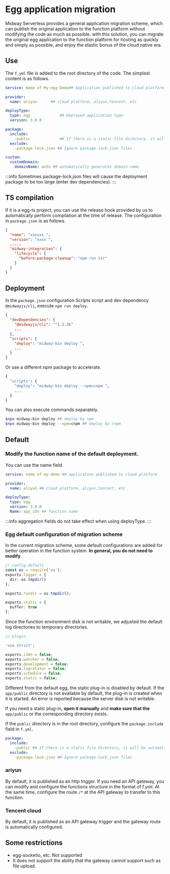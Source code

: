 # Egg application migration

Midway Serverless provides a general application migration scheme, which can publish the original application to the function platform without modifying the code as much as possible. with this solution, you can migrate the original egg application to the function platform for hosting as quickly and simply as possible, and enjoy the elastic bonus of the cloud native era.

## Use

The `f.yml` file is added to the root directory of the code. The simplest content is as follows.

```yaml
Service: Name of My-egg-Demo## Application published to cloud platform

provider:
  name: aliyun 		## cloud platform, aliyun,tencent, etc

deployType:
  type: egg 			## Deployed application type
  version: 3.0.0

package:
  include:
    -public 			## If there is a static file directory, it will be automatically copied here.
  exclude:
    -package-lock.json ## Ignore package-lock.json files

custom:
  customDomain:
    domainName: auto ## automatically generates domain name
```

:::info
Sometimes package-lock.json files will cause the deployment package to be too large (enter dev dependencies).
:::

## TS compilation

If it is a egg-ts project, you can use the release hook provided by us to automatically perform compilation at the time of release. The configuration in `package.json` is as follows.

```json
{
  "name": "xxxxxx ",
  "version": "xxxx ",
  .....
  "midway-integration": {
    "lifecycle": {
      "before:package:cleanup": "npm run tsc"
    }
  }
}
```



## Deployment

In the `package.json` configuration Scripts script and dev dependency `@midwayjs/cli`, execute `npm run deploy`.

```json
{
  "devDependencies": {
    "@midwayjs/cli": "^1.2.36"
    ...
  },
  "scripts": {
    "deploy": "midway-bin deploy ",
    ...
  }
}
```

Or use a different npm package to accelerate.

```bash
{
  "scripts": {
    "deploy": "midway-bin deploy --npm=cnpm ",
    ...
  }
}
```

You can also execute commands separately.

```bash
$npx midway-bin deploy ## deploy by npm
$npx midway-bin deploy --npm=cnpm ## deploy by cnpm
```



## Default

### Modify the function name of the default deployment.

You can use the name field.

```yaml
service: name of my-demo ## application published to cloud platform

provider:
  name: aliyun ## cloud platform, aliyun,tencent, etc

deployType:
  type: egg
  version: 3.0.0
  Name: app_idx ## function name
```

:::info
aggregation fields do not take effect when using deployType.
:::

### Egg default configuration of migration scheme

In the current migration scheme, some default configurations are added for better operation in the function system. **In general, you do not need to modify**.

```typescript
// config.default
const os = require('os');
exports.logger = {
  dir: os.tmpdir()
};

exports.rundir = os.tmpdir();

exports.static = {
  buffer: true
};
```

Since the function environment disk is not writable, we adjusted the default log directories to temporary directories.

```typescript
// plugin

'use strict';

exports.i18n = false;
exports.watcher = false;
exports.development = false;
exports.logrotator = false;
exports.schedule = false;
exports.static = false;
```

Different from the default egg, the static plug-in is disabled by default. If the `app/public` directory is not available by default, the plug-in is created when it is started. An error is reported because the server disk is not writable.

If you need a static plug-in, **open it manually** and **make sure that the** `app/public` or the corresponding directory exists.

If the `public` directory is in the root directory, configure the `package.include` field in `f.yml`.

```yaml
package:
  include:
    -public ## If there is a static file directory, it will be automatically copied here.
  exclude:
    -package-lock.json ## Ignore package-lock.json files
```

### ariyun

By default, it is published as an http trigger. If you need an API gateway, you can modify and configure the functions structure in the format of f.yml. At the same time, configure the route `/*` at the API gateway to transfer to this function.

### Tencent cloud

By default, it is published as an API gateway trigger and the gateway route is automatically configured.

## Some restrictions

- egg-socketio, etc. Not supported
- It does not support the ability that the gateway cannot support such as file upload.
